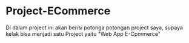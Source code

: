 # Project-ECommerce
Di dalam project ini akan berisi potonga potongan project saya, supaya kelak bisa menjadi satu Project yaitu "Web App E-Cpmmerce"
